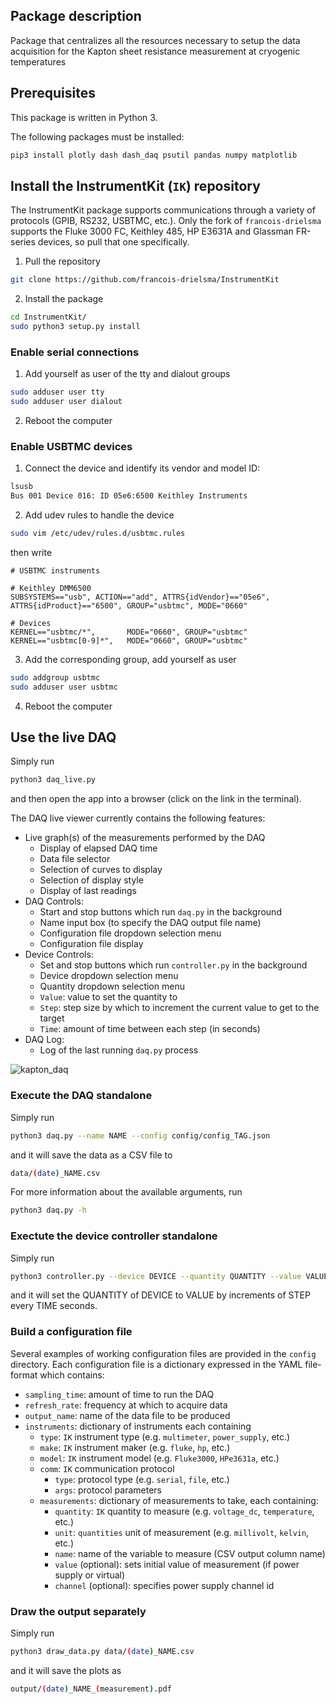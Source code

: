 ## Package description

Package that centralizes all the resources necessary
to setup the data acquisition for the Kapton sheet
resistance measurement at cryogenic temperatures

## Prerequisites

This package is written in Python 3.

The following packages must be installed:

```bash
pip3 install plotly dash dash_daq psutil pandas numpy matplotlib
```

## Install the InstrumentKit (`IK`) repository

The InstrumentKit package supports communications through
a variety of protocols (GPIB, RS232, USBTMC, etc.). Only
the fork of `francois-drielsma` supports the Fluke 3000 FC,
Keithley 485, HP E3631A and Glassman FR-series devices,
so pull that one specifically.

1. Pull the repository

```bash
git clone https://github.com/francois-drielsma/InstrumentKit
```

2. Install the package

```bash
cd InstrumentKit/
sudo python3 setup.py install
```

### Enable serial connections

1. Add yourself as user of the tty and dialout groups

```bash
sudo adduser user tty
sudo adduser user dialout
```

2. Reboot the computer

### Enable USBTMC devices

1. Connect the device and identify its vendor and model ID:

```bash
lsusb
Bus 001 Device 016: ID 05e6:6500 Keithley Instruments
```

2. Add udev rules to handle the device

```bash
sudo vim /etc/udev/rules.d/usbtmc.rules
```
then write
```
# USBTMC instruments

# Keithley DMM6500
SUBSYSTEMS=="usb", ACTION=="add", ATTRS{idVendor}=="05e6", ATTRS{idProduct}=="6500", GROUP="usbtmc", MODE="0660"

# Devices
KERNEL=="usbtmc/*",       MODE="0660", GROUP="usbtmc"
KERNEL=="usbtmc[0-9]*",   MODE="0660", GROUP="usbtmc"
```

3. Add the corresponding group, add yourself as user

```bash
sudo addgroup usbtmc
sudo adduser user usbtmc
```

4. Reboot the computer

## Use the live DAQ

Simply run

```bash
python3 daq_live.py
```
and then open the app into a browser (click on the link in the terminal).

The DAQ live viewer currently contains the following features:
  - Live graph(s) of the measurements performed by the DAQ
    - Display of elapsed DAQ time
    - Data file selector
    - Selection of curves to display
    - Selection of display style
    - Display of last readings
  - DAQ Controls:
    - Start and stop buttons which run `daq.py` in the background
    - Name input box (to specify the DAQ output file name)
    - Configuration file dropdown selection menu
    - Configuration file display
  - Device Controls:
    - Set and stop buttons which run `controller.py` in the background
    - Device dropdown selection menu
    - Quantity dropdown selection menu
    - `Value`: value to set the quantity to
    - `Step`: step size by which to increment the current value to get to the target
    - `Time`: amount of time between each step (in seconds)
  - DAQ Log:
    - Log of the last running `daq.py` process

![kapton_daq](https://francois-drielsma.github.io/kapton_daq/kapton_daq.png)

### Execute the DAQ standalone

Simply run

```bash
python3 daq.py --name NAME --config config/config_TAG.json
```
and it will save the data as a CSV file to
```bash
data/(date)_NAME.csv
```
For more information about the available arguments, run
```bash
python3 daq.py -h
```

### Exectute the device controller standalone

Simply run

```bash
python3 controller.py --device DEVICE --quantity QUANTITY --value VALUE --step STEP --time TIME
```
and it will set the QUANTITY of DEVICE to VALUE by increments of STEP every TIME seconds.

### Build a configuration file

Several examples of working configuration files are provided
in the `config` directory. Each configuration file is a
dictionary expressed in the YAML file-format which contains:
  - `sampling_time`: amount of time to run the DAQ
  - `refresh_rate`: frequency at which to acquire data
  - `output_name`: name of the data file to be produced
  - `instruments`: dictionary of instruments each containing
    - `type`: `IK` instrument type (e.g. `multimeter`, `power_supply`, etc.)
    - `make`: `IK` instrument maker (e.g. `fluke`, `hp`, etc.)
    - `model`: `IK` instrument model (e.g. `Fluke3000`, `HPe3631a`, etc.)
    - `comm`: `IK` communication protocol
      - `type`: protocol type (e.g. `serial`, `file`, etc.)
      - `args`: protocol parameters
    - `measurements`: dictionary of measurements to take, each containing:
      - `quantity`: `IK` quantity to measure (e.g. `voltage_dc`, `temperature`, etc.)
      - `unit`: `quantities` unit of measurement (e.g. `millivolt`, `kelvin`, etc.)
      - `name`: name of the variable to measure (CSV output column name)
      - `value` (optional): sets initial value of measurement (if power supply or virtual)
      - `channel` (optional): specifies power supply channel id

### Draw the output separately

Simply run

```bash
python3 draw_data.py data/(date)_NAME.csv
```
and it will save the plots as
```bash
output/(date)_NAME_(measurement).pdf
```
